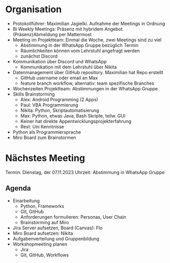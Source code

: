 # Organisation

- Protokollführer: Maximilian Jagielki. Aufnahme der Meetings in Ordnung
- Bi Weekly Meetings: Präsenz mit hybridem Angebot. (Präsenz)Abmeldung per Mattermost
- Meeting im Projektteam: Einmal die Woche, zwei Meetings sind zu viel
	- Abstimmung in der WhatsApp Gruppe bezüglich Termin
	- Räumlichkeiten können vom Lehrstuhl angefragt werden
	- zunächst Discord
- Kommunikation über Discord und WhatsApp
	- Kommunikation mit dem Lehrstuhl über Nikita
- Datenmanagement über GitHub repository. Maximilian hat Repo erstellt
	- GitHub username oder email an Max
	- feature branch workflow, alternativ: team spezifische Branches
- Wochenzeiten Projektteam: Abstimmungen in der WhatsApp Gruppe
- Skills Brainstorming
	- Alex: Android Programming (2 Apps)
	- Paul: VBA Programmierung
	- Nikita: Python, Skriptautomatisierung
	- Max: Python, etwas Java, Bash Skripte, teilw. GUI
	- Keiner hat direkte Appentwicklungsprojekterfahrung
	- Rest: Uni Kenntnisse
- Python als Programmiersprache
- Miro Board zum Brainstormen
# Nächstes Meeting

Termin: Dienstag, der 07.11.2023
Uhrzeit: Abstimmung in WhatsApp Gruppe

## Agenda

- Einarbeitung
	- Python, Frameworks
	- Git, GitHub
	- Anforderungen formulieren: Personas, User Chain
	- Brainstorming auf Miro
- Jira Server aufsetzen, Board (Canvas): Flo
- Miro Board aufsetzen: Nikita
- Aufgabenverteilung und Gruppenbildung
- Workshopmeeting planen
	- Jira
	- Git, GitHub, Workflows